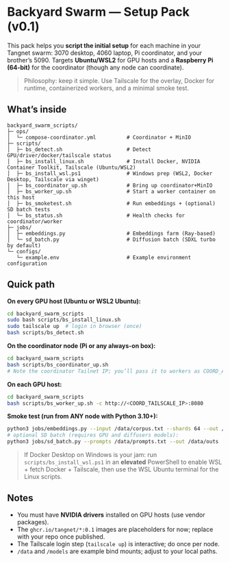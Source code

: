 # Backyard Swarm — Setup Pack (v0.1)

This pack helps you **script the initial setup** for each machine in your Tangnet swarm: 3070 desktop, 4060 laptop, Pi coordinator, and your brother’s 5090.
Targets **Ubuntu/WSL2** for GPU hosts and a **Raspberry Pi (64‑bit)** for the coordinator (though any node can coordinate).

> Philosophy: keep it simple. Use Tailscale for the overlay, Docker for runtime, containerized workers, and a minimal smoke test.

## What’s inside

```
backyard_swarm_scripts/
├─ ops/
│  └─ compose-coordinator.yml          # Coordinator + MinIO
├─ scripts/
│  ├─ bs_detect.sh                     # Detect GPU/driver/docker/tailscale status
│  ├─ bs_install_linux.sh              # Install Docker, NVIDIA Container Toolkit, Tailscale (Ubuntu/WSL2)
│  ├─ bs_install_wsl.ps1               # Windows prep (WSL2, Docker Desktop, Tailscale via winget)
│  ├─ bs_coordinator_up.sh             # Bring up coordinator+MinIO
│  ├─ bs_worker_up.sh                  # Start a worker container on this host
│  ├─ bs_smoketest.sh                  # Run embeddings + (optional) SD batch tests
│  └─ bs_status.sh                     # Health checks for coordinator/worker
├─ jobs/
│  ├─ embeddings.py                    # Embeddings farm (Ray-based)
│  └─ sd_batch.py                      # Diffusion batch (SDXL turbo by default)
└─ configs/
   └─ example.env                      # Example environment configuration
```

## Quick path

**On every GPU host (Ubuntu or WSL2 Ubuntu):**
```bash
cd backyard_swarm_scripts
sudo bash scripts/bs_install_linux.sh
sudo tailscale up  # login in browser (once)
bash scripts/bs_detect.sh
```

**On the coordinator node (Pi or any always-on box):**
```bash
cd backyard_swarm_scripts
bash scripts/bs_coordinator_up.sh
# Note the coordinator Tailnet IP; you’ll pass it to workers as COORD_ADDR
```

**On each GPU host:**
```bash
cd backyard_swarm_scripts
bash scripts/bs_worker_up.sh -c http://<COORD_TAILSCALE_IP>:8080
```

**Smoke test (run from ANY node with Python 3.10+):**
```bash
python3 jobs/embeddings.py --input /data/corpus.txt --shards 64 --out /data/corpus.embeddings.json
# optional SD batch (requires GPU and diffusers models):
python3 jobs/sd_batch.py --prompts /data/prompts.txt --out /data/outs
```

> If Docker Desktop on Windows is your jam: run `scripts/bs_install_wsl.ps1` in an **elevated** PowerShell to enable WSL + fetch Docker + Tailscale, then use the WSL Ubuntu terminal for the Linux scripts.

## Notes

- You must have **NVIDIA drivers** installed on GPU hosts (use vendor packages).  
- The `ghcr.io/tangnet/*:0.1` images are placeholders for now; replace with your repo once published.  
- The Tailscale login step (`tailscale up`) is interactive; do once per node.  
- `/data` and `/models` are example bind mounts; adjust to your local paths.
